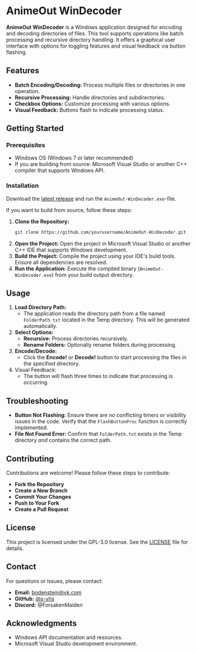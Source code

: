 # AnimeOut WinDecoder

**AnimeOut WinDecoder** is a Windows application designed for encoding and decoding directories of files. This tool supports operations like batch processing and recursive directory handling. It offers a graphical user interface with options for toggling features and visual feedback via button flashing.

## Features
- **Batch Encoding/Decoding:** Process multiple files or directories in one operation.
- **Recursive Processing:** Handle directories and subdirectories.
- **Checkbox Options:** Customize processing with various options.
- **Visual Feedback:** Buttons flash to indicate processing status.

## Getting Started

### Prerequisites

- Windows OS (Windows 7 or later recommended)
- If you are building from source: Microsoft Visual Studio or another C++ compiler that supports Windows API.

### Installation

Download the [latest release](https://github.com/s-vhs/AnimeOut-CommunityTools/releases/latest) and run the `AnimeOut-WinDecoder.exe`-file.

If you want to build from source, follow these steps:

1. **Clone the Repository:**
    ```bash 
    git clone https://github.com/yourusername/AnimeOut-WinDecoder.git
2. **Open the Project:** Open the project in Microsoft Visual Studio or another C++ IDE that supports Windows development.
3. **Build the Project:** Compile the project using your IDE's build tools. Ensure all dependencies are resolved.
4. **Run the Application:** Execute the compiled binary (`AnimeOut-WinDecoder.exe`) from your build output directory.

## Usage

1. **Load Directory Path:**
    - The application reads the directory path from a file named `FolderPath.txt` located in the Temp directory. This will be generated automatically.
2. **Select Options:**
    - **Recursive:** Process directories recursively.
    - **Rename Folders:** Optionally rename folders during processing.
3. **Encode/Decode:**
    - Click the **Encode!** or **Decode!** button to start processing the files in the specified directory.
4. Visual Feedback:
    - The button will flash three times to indicate that processing is occurring.

## Troubleshooting

- **Button Not Flashing:** Ensure there are no conflicting timers or visibility issues in the code. Verify that the `FlashButtonProc` function is correctly implemented.
- **File Not Found Error:** Confirm that `FolderPath.txt` exists in the Temp directory *and* contains the correct path.

## Contributing

Contributions are welcome! Please follow these steps to contribute:

- **Fork the Repository**
- **Create a New Branch**
- **Commit Your Changes**
- **Push to Your Fork**
- **Create a Pull Request**

## License

This project is licensed under the GPL-3.0 license. See the [LICENSE](https://github.com/s-vhs/AnimeOut-CommunityTools/blob/WinDecoder/LICENSE) file for details.

## Contact

For questions or issues, please contact:

- **Email:** bodenstein@vk.com
- **GitHub:** [@s-vhs](https://github.com/s-vhs)
- **Discord:** @ForsakenMaiden

## Acknowledgments

- Windows API documentation and resources.
- Microsoft Visual Studio development environment.